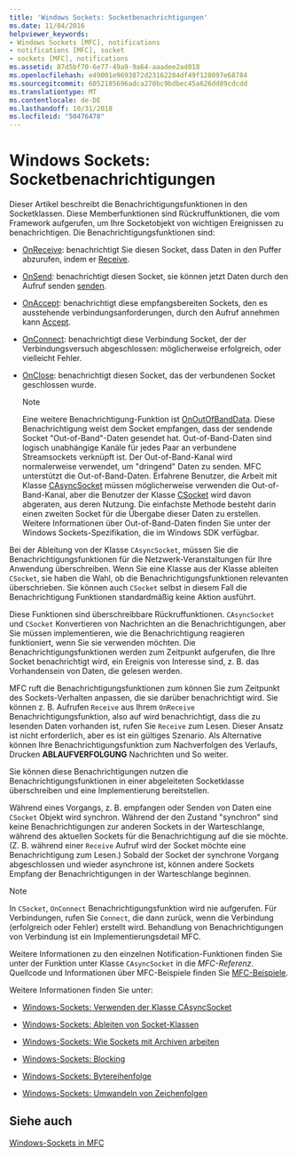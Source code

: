 ```yaml
---
title: 'Windows Sockets: Socketbenachrichtigungen'
ms.date: 11/04/2016
helpviewer_keywords:
- Windows Sockets [MFC], notifications
- notifications [MFC], socket
- sockets [MFC], notifications
ms.assetid: 87d5bf70-6e77-49a9-9a64-aaadee2ad018
ms.openlocfilehash: e49001e9693872d23162284df49f128097e68784
ms.sourcegitcommit: 6052185696adca270bc9bdbec45a626dd89cdcdd
ms.translationtype: MT
ms.contentlocale: de-DE
ms.lasthandoff: 10/31/2018
ms.locfileid: "50476478"
---
```

# <a name="windows-sockets-socket-notifications"></a>Windows Sockets: Socketbenachrichtigungen

Dieser Artikel beschreibt die Benachrichtigungsfunktionen in den Socketklassen. Diese Memberfunktionen sind Rückruffunktionen, die vom Framework aufgerufen, um Ihre Socketobjekt von wichtigen Ereignissen zu benachrichtigen. Die Benachrichtigungsfunktionen sind:

- [OnReceive](../mfc/reference/casyncsocket-class.md#onreceive): benachrichtigt Sie diesen Socket, dass Daten in den Puffer abzurufen, indem er [Receive](../mfc/reference/casyncsocket-class.md#receive).

- [OnSend](../mfc/reference/casyncsocket-class.md#onsend): benachrichtigt diesen Socket, sie können jetzt Daten durch den Aufruf senden [senden](../mfc/reference/casyncsocket-class.md#send).

- [OnAccept](../mfc/reference/casyncsocket-class.md#onaccept): benachrichtigt diese empfangsbereiten Sockets, den es ausstehende verbindungsanforderungen, durch den Aufruf annehmen kann [Accept](../mfc/reference/casyncsocket-class.md#accept).

- [OnConnect](../mfc/reference/casyncsocket-class.md#onconnect): benachrichtigt diese Verbindung Socket, der der Verbindungsversuch abgeschlossen: möglicherweise erfolgreich, oder vielleicht Fehler.

- [OnClose](../mfc/reference/casyncsocket-class.md#onclose): benachrichtigt diesen Socket, das der verbundenen Socket geschlossen wurde.

    > [!NOTE]
    >  Eine weitere Benachrichtigung-Funktion ist [OnOutOfBandData](../mfc/reference/casyncsocket-class.md#onoutofbanddata). Diese Benachrichtigung weist dem Socket empfangen, dass der sendende Socket "Out-of-Band"-Daten gesendet hat. Out-of-Band-Daten sind logisch unabhängige Kanäle für jedes Paar an verbundene Streamsockets verknüpft ist. Der Out-of-Band-Kanal wird normalerweise verwendet, um "dringend" Daten zu senden. MFC unterstützt die Out-of-Band-Daten. Erfahrene Benutzer, die Arbeit mit Klasse [CAsyncSocket](../mfc/reference/casyncsocket-class.md) müssen möglicherweise verwenden die Out-of-Band-Kanal, aber die Benutzer der Klasse [CSocket](../mfc/reference/csocket-class.md) wird davon abgeraten, aus deren Nutzung. Die einfachste Methode besteht darin einen zweiten Socket für die Übergabe dieser Daten zu erstellen. Weitere Informationen über Out-of-Band-Daten finden Sie unter der Windows Sockets-Spezifikation, die im Windows SDK verfügbar.

Bei der Ableitung von der Klasse `CAsyncSocket`, müssen Sie die Benachrichtigungsfunktionen für die Netzwerk-Veranstaltungen für Ihre Anwendung überschreiben. Wenn Sie eine Klasse aus der Klasse ableiten `CSocket`, sie haben die Wahl, ob die Benachrichtigungsfunktionen relevanten überschrieben. Sie können auch `CSocket` selbst in diesem Fall die Benachrichtigung Funktionen standardmäßig keine Aktion ausführt.

Diese Funktionen sind überschreibbare Rückruffunktionen. `CAsyncSocket` und `CSocket` Konvertieren von Nachrichten an die Benachrichtigungen, aber Sie müssen implementieren, wie die Benachrichtigung reagieren funktioniert, wenn Sie sie verwenden möchten. Die Benachrichtigungsfunktionen werden zum Zeitpunkt aufgerufen, die Ihre Socket benachrichtigt wird, ein Ereignis von Interesse sind, z. B. das Vorhandensein von Daten, die gelesen werden.

MFC ruft die Benachrichtigungsfunktionen zum können Sie zum Zeitpunkt des Sockets-Verhalten anpassen, die sie darüber benachrichtigt wird. Sie können z. B. Aufrufen `Receive` aus Ihrem `OnReceive` Benachrichtigungsfunktion, also auf wird benachrichtigt, dass die zu lesenden Daten vorhanden ist, rufen Sie `Receive` zum Lesen. Dieser Ansatz ist nicht erforderlich, aber es ist ein gültiges Szenario. Als Alternative können Ihre Benachrichtigungsfunktion zum Nachverfolgen des Verlaufs, Drucken **ABLAUFVERFOLGUNG** Nachrichten und So weiter.

Sie können diese Benachrichtigungen nutzen die Benachrichtigungsfunktionen in einer abgeleiteten Socketklasse überschreiben und eine Implementierung bereitstellen.

Während eines Vorgangs, z. B. empfangen oder Senden von Daten eine `CSocket` Objekt wird synchron. Während der den Zustand "synchron" sind keine Benachrichtigungen zur anderen Sockets in der Warteschlange, während des aktuellen Sockets für die Benachrichtigung auf die sie möchte. (Z. B. während einer `Receive` Aufruf wird der Socket möchte eine Benachrichtigung zum Lesen.) Sobald der Socket der synchrone Vorgang abgeschlossen und wieder asynchrone ist, können andere Sockets Empfang der Benachrichtigungen in der Warteschlange beginnen.

> [!NOTE]
>  In `CSocket`, `OnConnect` Benachrichtigungsfunktion wird nie aufgerufen. Für Verbindungen, rufen Sie `Connect`, die dann zurück, wenn die Verbindung (erfolgreich oder Fehler) erstellt wird. Behandlung von Benachrichtigungen von Verbindung ist ein Implementierungsdetail MFC.

Weitere Informationen zu den einzelnen Notification-Funktionen finden Sie unter der Funktion unter Klasse `CAsyncSocket` in die *MFC-Referenz*. Quellcode und Informationen über MFC-Beispiele finden Sie [MFC-Beispiele](../visual-cpp-samples.md).

Weitere Informationen finden Sie unter:

- [Windows-Sockets: Verwenden der Klasse CAsyncSocket](../mfc/windows-sockets-using-class-casyncsocket.md)

- [Windows-Sockets: Ableiten von Socket-Klassen](../mfc/windows-sockets-deriving-from-socket-classes.md)

- [Windows-Sockets: Wie Sockets mit Archiven arbeiten](../mfc/windows-sockets-how-sockets-with-archives-work.md)

- [Windows-Sockets: Blocking](../mfc/windows-sockets-blocking.md)

- [Windows-Sockets: Bytereihenfolge](../mfc/windows-sockets-byte-ordering.md)

- [Windows-Sockets: Umwandeln von Zeichenfolgen](../mfc/windows-sockets-converting-strings.md)

## <a name="see-also"></a>Siehe auch

[Windows-Sockets in MFC](../mfc/windows-sockets-in-mfc.md)


